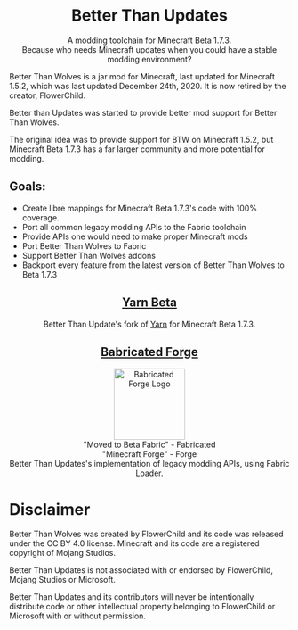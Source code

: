 <h1 align="center">Better Than Updates</h1>

<p align="center">
  A modding toolchain for Minecraft Beta 1.7.3.<br>
  Because who needs Minecraft updates when you could have a stable modding environment?
</p>

Better Than Wolves is a jar mod for Minecraft, last updated for Minecraft 1.5.2,
which was last updated December 24th, 2020. It is now retired by the creator, FlowerChild.

Better than Updates was started to provide better mod support for Better Than Wolves.

The original idea was to provide support for BTW on Minecraft 1.5.2,
but Minecraft Beta 1.7.3 has a far larger community and more potential for modding.

## Goals:
- Create libre mappings for Minecraft Beta 1.7.3's code with 100% coverage.
- Port all common legacy modding APIs to the Fabric toolchain
- Provide APIs one would need to make proper Minecraft mods
- Port Better Than Wolves to Fabric
- Support Better Than Wolves addons
- Backport every feature from the latest version of Better Than Wolves to Beta 1.7.3

<a href="https://github.com/Better-Than-Updates-MC/babricated-forge"><h2 align="center">Yarn Beta</h2></a>
<p align="center">
  Better Than Update's fork of <a href="https://github.com/FabricMC/Yarn">Yarn</a> for Minecraft Beta 1.7.3.
</p>

<a href="https://github.com/Better-Than-Updates-MC/babricated-forge"><h2 align="center">Babricated Forge</h2></a>
<p align="center">
  <img
       src="https://github.com/Better-Than-Updates-MC/babricated-forge/blob/b1.7.3/src/main/resources/assets/forge/icon.png?raw=true"
       alt="Babricated Forge Logo" width=128 height=128/>
  <br/>
  "Moved to Beta Fabric" - Fabricated<br/>
  "Minecraft Forge" - Forge<br/>
  Better Than Updates's implementation of legacy modding APIs, using Fabric Loader.
</p>

# Disclaimer

Better Than Wolves was created by FlowerChild and its code was released under the CC BY 4.0 license.
Minecraft and its code are a registered copyright of Mojang Studios.

Better Than Updates is not associated with or endorsed by FlowerChild, Mojang Studios or Microsoft.

Better Than Updates and its contributors will never be intentionally distribute code or other intellectual property
belonging to FlowerChild or Microsoft with or without permission.
